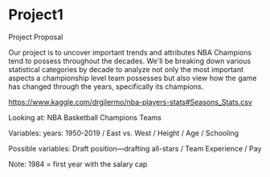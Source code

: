 # Project1

Project Proposal

Our project is to uncover important trends and attributes NBA Champions tend to possess throughout the decades. We'll be breaking down various statistical categories by decade to analyze not only the most important aspects a championship level team possesses but also view how the game has changed through the years, specifically its champions.

https://www.kaggle.com/drgilermo/nba-players-stats#Seasons_Stats.csv

Looking at: NBA Basketball Champions Teams

Variables: years: 1950-2019 / East vs. West / Height / Age / Schooling

Possible variables: Draft position—drafting all-stars / Team Experience / Pay

Note: 1984 = first year with the salary cap
